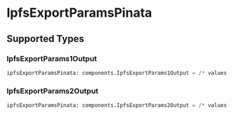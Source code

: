 # IpfsExportParamsPinata


## Supported Types

### IpfsExportParams1Output

```python
ipfsExportParamsPinata: components.IpfsExportParams1Output = /* values here */
```

### IpfsExportParams2Output

```python
ipfsExportParamsPinata: components.IpfsExportParams2Output = /* values here */
```

